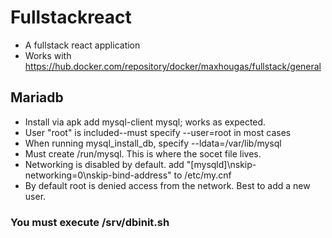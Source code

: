 # Fullstackreact
- A fullstack react application
- Works with https://hub.docker.com/repository/docker/maxhougas/fullstack/general

## Mariadb
- Install via apk add mysql-client mysql; works as expected.
- User "root" is included--must specify --user=root in most cases
- When running mysql_install_db, specify --ldata=/var/lib/mysql
- Must create /run/mysql. This is where the socet file lives.
- Networking is disabled by default. add "[mysqld]\nskip-networking=0\nskip-bind-address" to /etc/my.cnf
- By default root is denied access from the network. Best to add a new user.
### You must execute /srv/dbinit.sh
